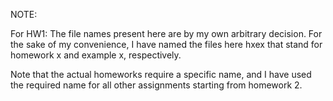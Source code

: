 NOTE: 

For HW1: The file names present here are by my own arbitrary decision. 
For the sake of my convenience, I have named the files here hxex that stand for homework x and example x, respectively.

Note that the actual homeworks require a specific name, and I have used the required name for all other 
assignments starting from homework 2. 
